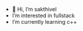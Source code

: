 - 👋 Hi, I’m sakthivel
-  I’m interested in fullstack
-  I’m currently learning c++

<!---
sakthivelgokul2004/sakthivelgokul2004 is a ✨ special ✨ repository because its `README.md` (this file) appears on your GitHub profile.
You can click the Preview link to take a look at your changes.
--->
